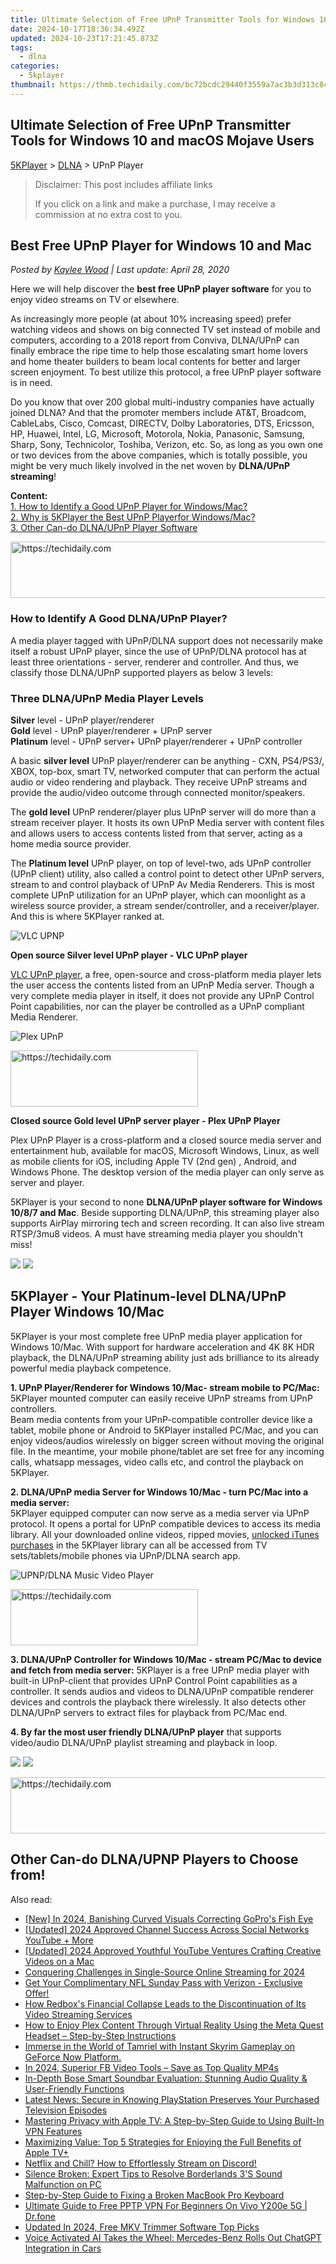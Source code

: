 ```yaml
---
title: Ultimate Selection of Free UPnP Transmitter Tools for Windows 10 and macOS Mojave Users
date: 2024-10-17T18:36:34.492Z
updated: 2024-10-23T17:21:45.873Z
tags:
  - dlna
categories:
  - 5kplayer
thumbnail: https://thmb.techidaily.com/bc72bcdc29440f3559a7ac3b3d313c8c685d10379af7ea84f2fb960950ffa85c.jpg
---
```


## Ultimate Selection of Free UPnP Transmitter Tools for Windows 10 and macOS Mojave Users

[5KPlayer](https://tools.techidaily.com/5kplayer/products/) \> [DLNA](https://tools.techidaily.com/5kplayer/dlna/) \> UPnP Player

>  Disclaimer: This post includes affiliate links
>
>  If you click on a link and make a purchase, I may receive a commission at no extra cost to you.
>

## Best Free UPnP Player for Windows 10 and Mac

 _Posted by [Kaylee Wood](https://www.quora.com/profile/Amanda-Hu-21) | Last update: April 28, 2020_

Here we will help discover the **best free UPnP player software** for you to enjoy video streams on TV or elsewhere.

As increasingly more people (at about 10% increasing speed) prefer watching videos and shows on big connected TV set instead of mobile and computers, according to a 2018 report from Conviva, DLNA/UPnP can finally embrace the ripe time to help those escalating smart home lovers and home theater builders to beam local contents for better and larger screen enjoyment. To best utilize this protocol, a free UPnP player software is in need.

Do you know that over 200 global multi-industry companies have actually joined DLNA? And that the promoter members include AT&T, Broadcom, CableLabs, Cisco, Comcast, DIRECTV, Dolby Laboratories, DTS, Ericsson, HP, Huawei, Intel, LG, Microsoft, Motorola, Nokia, Panasonic, Samsung, Sharp, Sony, Technicolor, Toshiba, Verizon, etc. So, as long as you own one or two devices from the above companies, which is totally possible, you might be very much likely involved in the net woven by **DLNA/UPnP streaming**! 

**Content:**  
[1\. How to Identify a Good UPnP Player for Windows/Mac?](https://tools.techidaily.com/5kplayer/dlna/)  
[2\. Why is 5KPlayer the Best UPnP Player](https://tools.techidaily.com/5kplayer/dlna/)[for Windows/Mac](https://tools.techidaily.com/5kplayer/dlna/)[?](https://tools.techidaily.com/5kplayer/dlna/)  
[3\. Other Can-do DLNA/UPnP Player Software](https://tools.techidaily.com/5kplayer/dlna/)

<!-- affiliate ads begin -->
<a href="https://aligracehair.sjv.io/c/5597632/2135419/19272" target="_top" id="2135419">
  <img src="//a.impactradius-go.com/display-ad/19272-2135419" border="0" alt="https://techidaily.com" width="728" height="90"/>
</a>
<img height="0" width="0" src="https://aligracehair.sjv.io/i/5597632/2135419/19272" style="position:absolute;visibility:hidden;" border="0" />
<!-- affiliate ads end -->

###  How to Identify A Good DLNA/UPnP Player?

A media player tagged with UPnP/DLNA support does not necessarily make itself a robust UPnP player, since the use of UPnP/DLNA protocol has at least three orientations - server, renderer and controller. And thus, we classify those DLNA/UPnP supported players as below 3 levels:

### Three DLNA/UPnP Media Player Levels

**Silver** level - UPnP player/renderer   
**Gold** level - UPnP player/renderer + UPnP server  
**Platinum** level - UPnP server+ UPnP player/renderer + UPnP controller 

A basic **silver level** UPnP player/renderer can be anything - CXN, PS4/PS3/, XBOX, top-box, smart TV, networked computer that can perform the actual audio or video rendering and playback. They receive UPnP streams and provide the audio/video outcome through connected monitor/speakers. 

The **gold level** UPnP renderer/player plus UPnP server will do more than a stream receiver player. It hosts its own UPnP Media server with content files and allows users to access contents listed from that server, acting as a home media source provider.

The **Platinum level** UPnP player, on top of level-two, ads UPnP controller (UPnP client) utility, also called a control point to detect other UPnP servers, stream to and control playback of UPnP Av Media Renderers. This is most complete UPnP utilization for an UPnP player, which can moonlight as a wireless source provider, a stream sender/controller, and a receiver/player. And this is where 5KPlayer ranked at.

![VLC UPNP](https://www.5kplayer.com/dlna/../video-music-player/img/vlc-streamer-icon-zjy-0304002.jpg) 

**Open source Silver level UPnP player - VLC UPnP player**

[VLC UPnP player](https://tools.techidaily.com/5kplayer/dlna/), a free, open-source and cross-platform media player lets the user access the contents listed from an UPnP Media server. Though a very complete media player in itself, it does not provide any UPnP Control Point capabilities, nor can the player be controlled as a UPnP compliant Media Renderer. 

![Plex UPnP](https://www.5kplayer.com/dlna/../video-music-player/img/5kp-plex-player-icon-yxt-052501.jpg) 

<!-- affiliate ads begin -->
<a href="https://aligracehair.sjv.io/c/5597632/1925468/19272" target="_top" id="1925468">
  <img src="//a.impactradius-go.com/display-ad/19272-1925468" border="0" alt="https://techidaily.com" width="300" height="90"/>
</a>
<img height="0" width="0" src="https://aligracehair.sjv.io/i/5597632/1925468/19272" style="position:absolute;visibility:hidden;" border="0" />
<!-- affiliate ads end -->

**Closed source Gold level UPnP server player - Plex UPnP Player**

Plex UPnP Player is a cross-platform and a closed source media server and entertainment hub, available for macOS, Microsoft Windows, Linux, as well as mobile clients for iOS, including Apple TV (2nd gen) , Android, and Windows Phone. The desktop version of the media player can only serve as server and player. 

5KPlayer is your second to none **DLNA/UPnP player software for Windows 10/8/7 and Mac**. Beside supporting DLNA/UPnP, this streaming player also supports AirPlay mirroring tech and screen recording. It can also live stream RTSP/3mu8 videos. A must have streaming media player you shouldn't miss! 

[![](https://www.5kplayer.com/dlna/../button/freedownwhitewin.png)](https://tools.techidaily.com/5kplayer/products/) [![](https://www.5kplayer.com/dlna/../button/freedownbackmac.png)](https://tools.techidaily.com/5kplayer/products/) 

## 5KPlayer - Your Platinum-level DLNA/UPnP Player Windows 10/Mac

5KPlayer is your most complete free UPnP media player application for Windows 10/Mac. With support for hardware acceleration and 4K 8K HDR playback, the DLNA/UPnP streaming ability just ads brilliance to its already powerful media playback competence.

**1\. UPnP Player/Renderer for Windows 10/Mac- stream mobile to PC/Mac:** 5KPlayer mounted computer can easily receive UPnP streams from UPnP controllers.  
 Beam media contents from your UPnP-compatible controller device like a tablet, mobile phone or Android to 5KPlayer installed PC/Mac, and you can enjoy videos/audios wirelessly on bigger screen without moving the original file. In the meantime, your mobile phone/tablet are set free for any incoming calls, whatsapp messages, video calls etc, and control the playback on 5KPlayer. 

**2\. DLNA/UPnP media Server for Windows 10/Mac - turn PC/Mac into a media server:**   
 5KPlayer equipped computer can now serve as a media server via UPnP protocol. It opens a portal for UPnP compatible devices to access its media library. All your downloaded online videos, ripped movies, [unlocked iTunes purchases](https://tools.techidaily.com/5kplayer/iphone-manager/) in the 5KPlayer library can all be accessed from TV sets/tablets/mobile phones via UPnP/DLNA search app. 

![UPNP/DLNA Music Video Player](https://www.5kplayer.com/dlna/img/1.png)

<!-- affiliate ads begin -->
<a href="https://aligracehair.sjv.io/c/5597632/1997690/19272" target="_top" id="1997690">
  <img src="//a.impactradius-go.com/display-ad/19272-1997690" border="0" alt="https://techidaily.com" width="300" height="90"/>
</a>
<img height="0" width="0" src="https://aligracehair.sjv.io/i/5597632/1997690/19272" style="position:absolute;visibility:hidden;" border="0" />
<!-- affiliate ads end -->

**3\. DLNA/UPnP Controller for Windows 10/Mac - stream PC/Mac to device and fetch from media server:** 5KPlayer is a free UPnP media player with built-in UPnP-client that provides UPnP Control Point capabilities as a controller. It sends audios and videos to DLNA/UPnP compatible renderer devices and controls the playback there wirelessly. It also detects other DLNA/UPnP servers to extract files for playback from PC/Mac end. 

**4\. By far the most user friendly DLNA/UPnP player** that supports video/audio DLNA/UPnP playlist streaming and playback in loop. 

[![](https://www.5kplayer.com/dlna/../button/freedownwhitewin.png)](https://tools.techidaily.com/5kplayer/products/) [![](https://www.5kplayer.com/dlna/../button/freedownbackmac.png)](https://tools.techidaily.com/5kplayer/products/) 

<!-- affiliate ads begin -->
<a href="https://appsumo.8odi.net/c/5597632/2094482/7443" target="_top" id="2094482">
  <img src="//a.impactradius-go.com/display-ad/7443-2094482" border="0" alt="https://techidaily.com" width="728" height="90"/>
</a>
<img height="0" width="0" src="https://appsumo.8odi.net/i/5597632/2094482/7443" style="position:absolute;visibility:hidden;" border="0" />
<!-- affiliate ads end -->

## Other Can-do DLNA/UPNP Players to Choose from!

<ins class="adsbygoogle"
     style="display:block"
     data-ad-format="autorelaxed"
     data-ad-client="ca-pub-7571918770474297"
     data-ad-slot="1223367746"></ins>

<ins class="adsbygoogle"
     style="display:block"
     data-ad-client="ca-pub-7571918770474297"
     data-ad-slot="8358498916"
     data-ad-format="auto"
     data-full-width-responsive="true"></ins>

<span class="atpl-alsoreadstyle">Also read:</span>
<div><ul>
<li><a href="https://fox-http.techidaily.com/new-in-2024-banishing-curved-visuals-correcting-gopros-fish-eye/"><u>[New] In 2024, Banishing Curved Visuals Correcting GoPro's Fish Eye</u></a></li>
<li><a href="https://youtube-data.techidaily.com/ed-2024-approved-channel-success-across-social-networks-youtube-plus-more/"><u>[Updated] 2024 Approved Channel Success Across Social Networks YouTube + More</u></a></li>
<li><a href="https://youtube-webster.techidaily.com/ed-2024-approved-youthful-youtube-ventures-crafting-creative-videos-on-a-mac/"><u>[Updated] 2024 Approved Youthful YouTube Ventures Crafting Creative Videos on a Mac</u></a></li>
<li><a href="https://extra-tips.techidaily.com/conquering-challenges-in-single-source-online-streaming-for-2024/"><u>Conquering Challenges in Single-Source Online Streaming for 2024</u></a></li>
<li><a href="https://media-tips.techidaily.com/get-your-complimentary-nfl-sunday-pass-with-verizon-exclusive-offer/"><u>Get Your Complimentary NFL Sunday Pass with Verizon - Exclusive Offer!</u></a></li>
<li><a href="https://media-tips.techidaily.com/how-redboxs-financial-collapse-leads-to-the-discontinuation-of-its-video-streaming-services/"><u>How Redbox's Financial Collapse Leads to the Discontinuation of Its Video Streaming Services</u></a></li>
<li><a href="https://media-tips.techidaily.com/how-to-enjoy-plex-content-through-virtual-reality-using-the-meta-quest-headset-step-by-step-instructions/"><u>How to Enjoy Plex Content Through Virtual Reality Using the Meta Quest Headset – Step-by-Step Instructions</u></a></li>
<li><a href="https://media-tips.techidaily.com/immerse-in-the-world-of-tamriel-with-instant-skyrim-gameplay-on-geforce-now-platform/"><u>Immerse in the World of Tamriel with Instant Skyrim Gameplay on GeForce Now Platform.</u></a></li>
<li><a href="https://facebook-video-files.techidaily.com/in-2024-superior-fb-video-tools-save-as-top-quality-mp4s/"><u>In 2024, Superior FB Video Tools – Save as Top Quality MP4s</u></a></li>
<li><a href="https://media-tips.techidaily.com/in-depth-bose-smart-soundbar-evaluation-stunning-audio-quality-and-user-friendly-functions/"><u>In-Depth Bose Smart Soundbar Evaluation: Stunning Audio Quality & User-Friendly Functions</u></a></li>
<li><a href="https://media-tips.techidaily.com/latest-news-secure-in-knowing-playstation-preserves-your-purchased-television-episodes/"><u>Latest News: Secure in Knowing PlayStation Preserves Your Purchased Television Episodes</u></a></li>
<li><a href="https://media-tips.techidaily.com/mastering-privacy-with-apple-tv-a-step-by-step-guide-to-using-built-in-vpn-features/"><u>Mastering Privacy with Apple TV: A Step-by-Step Guide to Using Built-In VPN Features</u></a></li>
<li><a href="https://media-tips.techidaily.com/maximizing-value-top-5-strategies-for-enjoying-the-full-benefits-of-apple-tvplus/"><u>Maximizing Value: Top 5 Strategies for Enjoying the Full Benefits of Apple TV+</u></a></li>
<li><a href="https://media-tips.techidaily.com/netflix-and-chill-how-to-effortlessly-stream-on-discord/"><u>Netflix and Chill? How to Effortlessly Stream on Discord!</u></a></li>
<li><a href="https://sound-issues.techidaily.com/silence-broken-expert-tips-to-resolve-borderlands-3s-sound-malfunction-on-pc/"><u>Silence Broken: Expert Tips to Resolve Borderlands 3'S Sound Malfunction on PC</u></a></li>
<li><a href="https://techno-recovery.techidaily.com/step-by-step-guide-to-fixing-a-broken-macbook-pro-keyboard/"><u>Step-by-Step Guide to Fixing a Broken MacBook Pro Keyboard</u></a></li>
<li><a href="https://fake-location.techidaily.com/ultimate-guide-to-free-pptp-vpn-for-beginners-on-vivo-y200e-5g-drfone-by-drfone-virtual-android/"><u>Ultimate Guide to Free PPTP VPN For Beginners On Vivo Y200e 5G | Dr.fone</u></a></li>
<li><a href="https://video-content-creator.techidaily.com/updated-in-2024-free-mkv-trimmer-software-top-picks/"><u>Updated In 2024, Free MKV Trimmer Software Top Picks</u></a></li>
<li><a href="https://tech-hub.techidaily.com/voice-activated-ai-takes-the-wheel-mercedes-benz-rolls-out-chatgpt-integration-in-cars/"><u>Voice Activated AI Takes the Wheel: Mercedes-Benz Rolls Out ChatGPT Integration in Cars</u></a></li>
</ul></div>


